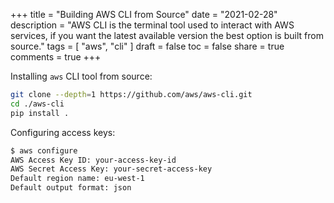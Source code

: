 +++
title = "Building AWS CLI from Source"
date = "2021-02-28"
description = "AWS CLI is the terminal tool used to interact with AWS services, if you want the latest available version the best option is built from source."
tags = [
    "aws",
    "cli"
]
draft = false
toc = false
share = true
comments = true
+++

Installing `aws` CLI tool from source:

```bash
git clone --depth=1 https://github.com/aws/aws-cli.git
cd ./aws-cli
pip install .
```

Configuring access keys:

```bash
$ aws configure
AWS Access Key ID: your-access-key-id
AWS Secret Access Key: your-secret-access-key
Default region name: eu-west-1
Default output format: json
```
